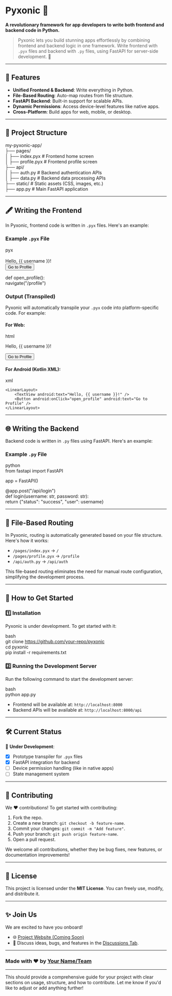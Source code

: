 # Pyxonic 🌟  
**A revolutionary framework for app developers to write both frontend and backend code in Python.**  

> Pyxonic lets you build stunning apps effortlessly by combining frontend and backend logic in one framework. Write frontend with `.pyx` files and backend with `.py` files, using FastAPI for server-side development. 🚀  

---

## 🚀 Features  
- **Unified Frontend & Backend**: Write everything in Python.  
- **File-Based Routing**: Auto-map routes from file structure.  
- **FastAPI Backend**: Built-in support for scalable APIs.  
- **Dynamic Permissions**: Access device-level features like native apps.  
- **Cross-Platform**: Build apps for web, mobile, or desktop.  

---

## 📂 Project Structure  


my-pyxonic-app/  
├── pages/  
│   ├── index.pyx        # Frontend home screen  
│   ├── profile.pyx      # Frontend profile screen  
├── api/  
│   ├── auth.py          # Backend authentication APIs  
│   ├── data.py          # Backend data processing APIs  
├── static/              # Static assets (CSS, images, etc.)  
├── app.py               # Main FastAPI application  


---

## 🖋 Writing the Frontend  

In Pyxonic, frontend code is written in `.pyx` files. Here's an example:  

### Example `.pyx` File  

pyx  
<Screen>  
    <Text>Hello, {{ username }}!</Text>  
    <Button onClick="open_profile()">Go to Profile</Button>  
</Screen>  

def open_profile():  
    navigate("/profile")  


### Output (Transpiled)  
Pyxonic will automatically transpile your `.pyx` code into platform-specific code. For example:  

#### For Web:  
html  
<div>  
    <p>Hello, {{ username }}!</p>  
    <button onclick="open_profile()">Go to Profile</button>  
</div>  
<script>  
function open_profile() {  
    window.location.href = "/profile";  
}  
</script>  


#### For Android (Kotlin XML):  
xml  
```
<LinearLayout>  
    <TextView android:text="Hello, {{ username }}!" />  
    <Button android:onClick="open_profile" android:text="Go to Profile" />  
</LinearLayout>  
```

---

## 🌐 Writing the Backend  

Backend code is written in `.py` files using FastAPI. Here's an example:  

### Example `.py` File  

python  
from fastapi import FastAPI  

app = FastAPI()  

@app.post("/api/login")  
def login(username: str, password: str):  
    return {"status": "success", "user": username}  


---

## 📖 File-Based Routing  

In Pyxonic, routing is automatically generated based on your file structure. Here's how it works:  
- `/pages/index.pyx` → `/`  
- `/pages/profile.pyx` → `/profile`  
- `/api/auth.py` → `/api/auth`  

This file-based routing eliminates the need for manual route configuration, simplifying the development process.

---

## 🔧 How to Get Started  

### 1️⃣ Installation  
Pyxonic is under development. To get started with it:  

bash  
git clone https://github.com/your-repo/pyxonic  
cd pyxonic  
pip install -r requirements.txt  


### 2️⃣ Running the Development Server  
Run the following command to start the development server:  

bash  
python app.py  
  

- Frontend will be available at: `http://localhost:8000`  
- Backend APIs will be available at: `http://localhost:8000/api`  

---

## 🛠 Current Status  

🔄 **Under Development**:  
- [x] Prototype transpiler for `.pyx` files  
- [x] FastAPI integration for backend  
- [ ] Device permission handling (like in native apps)  
- [ ] State management system  

---

## 👥 Contributing  

We ❤ contributions! To get started with contributing:  

1. Fork the repo.  
2. Create a new branch: `git checkout -b feature-name`.  
3. Commit your changes: `git commit -m "Add feature"`.  
4. Push your branch: `git push origin feature-name`.  
5. Open a pull request.

We welcome all contributions, whether they be bug fixes, new features, or documentation improvements!  

---

## 📜 License  

This project is licensed under the **MIT License**. You can freely use, modify, and distribute it.  

---

## ✨ Join Us  

We are excited to have you onboard!  
- 🌐 [Project Website (Coming Soon)](https://your-project-website.com)  
- 💬 Discuss ideas, bugs, and features in the [Discussions Tab](https://github.com/your-repo/pyxonic/discussions).  

---

### Made with ❤ by [Your Name/Team](https://github.com/your-profile)  


---

This should provide a comprehensive guide for your project with clear sections on usage, structure, and how to contribute. Let me know if you'd like to adjust or add anything further!